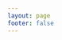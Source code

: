 ```yaml
---
layout: page
footer: false
---
```

<!-- - package name: {{ $params.name }} -->
<!-- - version: {{ $params.language }} -->
<script setup>
import { useData } from 'vitepress'
import { ref } from 'vue'

// params 是一个 Vue ref
const { params } = useData()
//console.log(params.value);
//console.log(params.value.name);

const id = ref("");
const gameurl = ref("");
const resetHeight = ref(false);
if (params.value.gamefilename === 'xxx'){
    //这里可根据游戏名称来定制化 是否需要设定firame高度
}
id.value = "h5" + params.value.gamefilename;
gameurl.value = "/classic/emulatorJS-4.0.12/games/index.html?language=en-US&name=" + params.value.gamefilename;
</script>

<GameEntranceV :id="id" :src="gameurl" :resetHeight="resetHeight"></GameEntranceV>